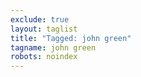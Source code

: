 ```yaml
---
exclude: true
layout: taglist
title: "Tagged: john green"
tagname: john green
robots: noindex
---
```

